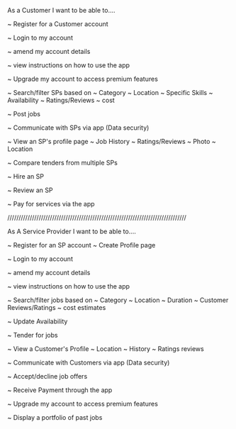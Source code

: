 As a Customer I want to be able to....

~ Register for a Customer account

~ Login to my account

~ amend my account details

~ view instructions on how to use the app

~ Upgrade my account to access premium features

~ Search/filter SPs based on
  ~ Category
  ~ Location
  ~ Specific Skills
  ~ Availability
  ~ Ratings/Reviews
  ~ cost

~ Post jobs

~ Communicate with SPs via app (Data security)

~ View an SP's profile page
  ~ Job History
  ~ Ratings/Reviews
  ~ Photo
  ~ Location

~ Compare tenders from multiple SPs

~ Hire an SP

~ Review an SP

~ Pay for services via the app

////////////////////////////////////////////////////////////////////////////////

As A Service Provider I want to be able to....

~ Register for an SP account
  ~ Create Profile page

~ Login to my account

~ amend my account details

~ view instructions on how to use the app

~ Search/filter jobs based on
  ~ Category
  ~ Location
  ~ Duration
  ~ Customer Reviews/Ratings
  ~ cost estimates

~ Update Availability

~ Tender for jobs

~ View a Customer's Profile
  ~ Location
  ~ History
  ~ Ratings reviews

~ Communicate with Customers via app (Data security)

~ Accept/decline job offers

~ Receive Payment through the app

~ Upgrade my account to access premium features

~ Display a portfolio of past jobs
